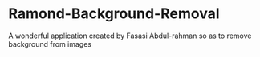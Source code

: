 # Ramond-Background-Removal
A wonderful application created by Fasasi Abdul-rahman so as to remove background from images
